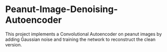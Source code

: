 # Peanut-Image-Denoising-Autoencoder
This project implements a Convolutional Autoencoder on peanut images by adding Gaussian noise and training the network to reconstruct the clean version.
